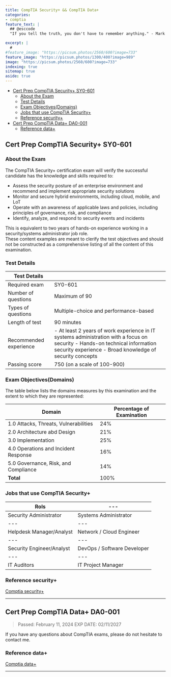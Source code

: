 ```yaml
---
title: CompTIA Security+ && CompTIA Data+
categories:
- comptia
feature_text: |
  ## @esccode
  "If you tell the truth, you don't have to remember anything." - Mark Twain

excerpt: |
  # 
#feature_image: "https://picsum.photos/2560/600?image=733"
feature_image: "https://picsum.photos/1300/400?image=989"
image: "https://picsum.photos/2560/600?image=733"
indexing: true
sitemap: true
aside: true
---
```


- [Cert Prep CompTIA Security+ SY0-601](#cert-prep-comptia-security-sy0-601)
  - [About the Exam](#about-the-exam)
  - [Test Details](#test-details)
  - [Exam Objectives(Domains)](#exam-objectivesdomains)
  - [Jobs that use CompTIA Security+](#jobs-that-use-comptia-security)
  - [Reference security+](#reference-security)
- [Cert Prep CompTIA Data+ DA0-001](#cert-prep-comptia-data-da0-001)
  - [Reference data+](#reference-data)

## Cert Prep CompTIA Security+ SY0-601

### About the Exam

The CompTIA Security+ certification exam will verify the successful candidate has the knowledge and skills required to:

- Assess the security posture of an enterprise environment and recommend and implement appropriate security solutions
- Monitor and secure hybrid environments, including cloud, mobile, and LoT
- Operate with an awareness of applicable laws and policies, including principles of governance, risk, and compliance
- Identify, analyze, and respond to security events and incidents

This is equivalent to two years of hands-on experience working in a security/systems administrator job role.  
These content examples are meant to clerify the test objectives and should not be constructed as a comprehensive listing of all the content of this examination.

### Test Details

| Test Details | |  
|---|---|  
| Required exam | SY0-601 |  
| Number of questions | Maximum of 90 |  
| Types of questions | Multiple-choice and performance-based |  
| Length of test | 90 minutes |  
| Recommended experience | - At least 2 years of work experience in IT systems administration with a focus on security - Hands-on technical information security experience - Broad knowledge of security concepts |  
| Passing score | 750 (on a scale of 100-900) |  

### Exam Objectives(Domains)

The table below lists the domains measures by this examination and the extent to which they are represented:  

| **Domain**| **Percentage of Examination** |  
|---|---|  
| 1.0 Attacks, Threats, Vulnerabilities | 24%  |  
| 2.0 Architecture abd Design | 21%  |  
| 3.0 Implementation | 25%  |  
| 4.0 Operations and Incident Response | 16%  |  
| 5.0 Governance, Risk, and Compliance | 14%  |  
| **Total** | 100% |  

### Jobs that use CompTIA Security+

| Rols|---|
|---|---|
| Security Administrator| Systems Administrator |  
|---|---|  
| Helpdesk Manager/Analyst | Network / Cloud Engineer |  
|---|---|  
| Security Engineer/Analyst | DevOps / Software Developer |  
|---|---|  
| IT Auditors | IT Project Manager |  

### Reference security+

[Comptia security+](https://www.comptia.org/certifications/security)

---

## Cert Prep CompTIA Data+ DA0-001  

> Passed: February 11, 2024
> EXP DATE: 02/11/2027

If you have any questions about CompTIA  exams, please do not hesitate to contact me.

### Reference data+

[Comptia data+](https://www.comptia.org/certifications/data)  

---
